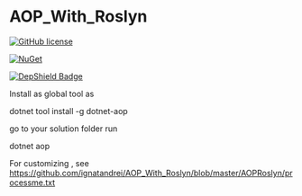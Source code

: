 # AOP_With_Roslyn

[![GitHub license](https://img.shields.io/badge/license-MIT-blue.svg)](https://github.com/ignatandrei/Interpreter/blob/master/LICENSE)  

[![NuGet](https://img.shields.io/nuget/v/dotnet-aop.svg)](https://img.shields.io/nuget/v/dotnet-aop.svg)

[![DepShield Badge](https://depshield.sonatype.org/badges/ignatandrei/AOP_With_Roslyn/depshield.svg)](https://depshield.github.io)

Install as global tool as


dotnet tool install -g dotnet-aop

go to your solution folder
run

dotnet aop

For customizing , see https://github.com/ignatandrei/AOP_With_Roslyn/blob/master/AOPRoslyn/processme.txt
